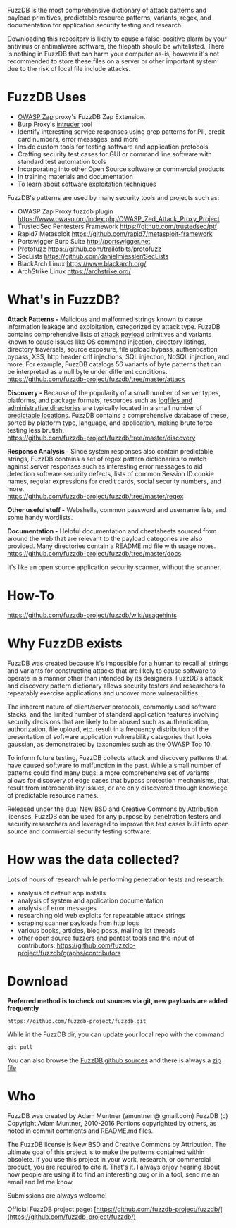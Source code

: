 FuzzDB is the most comprehensive dictionary of attack patterns and payload primitives, predictable resource patterns, variants, regex, and documentation for application security testing and research. 

Downloading this repository is likely to cause a false-positive alarm by your antivirus or antimalware software, the filepath should be whitelisted. There is nothing in FuzzDB that can harm your computer as-is, however it's not recommended to store these files on a server or other important system due to the risk of local file include attacks.  

# FuzzDB Uses #
  * [OWASP Zap](https://www.owasp.org/index.php/OWASP_Zed_Attack_Proxy_Project) proxy's FuzzDB Zap Extension. 
  * Burp Proxy's [intruder](http://portswigger.net/intruder/) tool
  * Identify interesting service responses using grep patterns for PII, credit card numbers, error messages, and more
  * Inside custom tools for testing software and application protocols
  * Crafting security test cases for GUI or command line software with standard test automation tools
  * Incorporating into other Open Source software or commercial products
  * In training materials and documentation
  * To learn about software exploitation techniques

FuzzDB's patterns are used by many security tools and projects such as:
  * OWASP Zap Proxy fuzzdb plugin https://www.owasp.org/index.php/OWASP_Zed_Attack_Proxy_Project
  * TrustedSec Pentesters Framework https://github.com/trustedsec/ptf
  * Rapid7 Metasploit https://github.com/rapid7/metasploit-framework
  * Portswigger Burp Suite http://portswigger.net
  * Protofuzz https://github.com/trailofbits/protofuzz
  * SecLists https://github.com/danielmiessler/SecLists
  * BlackArch Linux https://www.blackarch.org/
  * ArchStrike Linux https://archstrike.org/
 
# What's in FuzzDB? #
**Attack Patterns -**
Malicious and malformed strings known to cause information leakage and exploitation, categorized by attack type.
FuzzDB contains comprehensive lists of [attack payload](https://github.com/fuzzdb-project/fuzzdb/tree/master/attack) primitives and variants known to cause issues like OS command injection, directory listings, directory traversals, source exposure, file upload bypass, authentication bypass, XSS, http header crlf injections, SQL injection, NoSQL injection, and more. For example, FuzzDB catalogs 56 variants of byte patterns that can be interpreted as a null byte under different conditions.<br>
https://github.com/fuzzdb-project/fuzzdb/tree/master/attack

**Discovery -**
Because of the popularity of a small number of server types, platforms, and package formats, resources such as [logfiles and administrative directories](http://www.owasp.org/index.php/Forced_browsing) are typically located in a small number of [predictable locations](https://github.com/fuzzdb-project/fuzzdb/tree/master/discovery/predictable-filepaths).
FuzzDB contains a comprehensive database of these, sorted by platform type, language, and application, making brute force testing less brutish.<br>
https://github.com/fuzzdb-project/fuzzdb/tree/master/discovery

**Response Analysis -**
Since system responses also contain predictable strings, FuzzDB contains a set of regex pattern dictionaries to match against server responses such as interesting error messages to aid detection software security defects, lists of common Session ID cookie names, regular expressions for credit cards, social security numbers, and more.<br>
https://github.com/fuzzdb-project/fuzzdb/tree/master/regex

**Other useful stuff -**
Webshells, common password and username lists, and some handy wordlists.

**Documentation -**
Helpful documentation and cheatsheets sourced from around the web that are relevant to the payload categories are also provided. Many directories contain a README.md file with usage notes.<br>
https://github.com/fuzzdb-project/fuzzdb/tree/master/docs

It's like an open source application security scanner, without the scanner.

# How-To #
https://github.com/fuzzdb-project/fuzzdb/wiki/usagehints

# Why FuzzDB exists #
FuzzDB was created because it's impossible for a human to recall all strings and variants for constructing attacks that are likely to cause software to operate in a manner other than intended by its designers. FuzzDB's attack and discovery pattern dictionary allows security testers and researchers to repeatably exercise applications and uncover more vulnerabilities.

The inherent nature of client/server protocols, commonly used software stacks, and the limited number of standard application features involving security decisions that are likely to be abused such as authentication, authorization, file upload, etc. result in a frequency distribution of the presentation of software application vulnerability categories that looks gaussian, as demonstrated by taxonomies such as the OWASP Top 10.

To inform future testing, FuzzDB collects attack and discovery patterns that have caused software to malfunction in the past. While a small number of patterns could find many bugs, a more comprehensive set of variants allows for discovery of edge cases that bypass protection mechanisms, that result from interoperability issues, or are only discovered through knowlege of predictable resource names.  

Released under the dual New BSD and Creative Commons by Attribution licenses, FuzzDB can be used for any purpose by penetration testers and security researchers and leveraged to improve the test cases built into open source and commercial security testing software.

# How was the data collected? #
Lots of hours of research while performing penetration tests and research:
  * analysis of default app installs
  * analysis of system and application documentation
  * analysis of error messages
  * researching old web exploits for repeatable attack strings
  * scraping scanner payloads from  http logs
  * various books, articles, blog posts, mailing list threads
  * other open source fuzzers and pentest tools
and the input of contributors: https://github.com/fuzzdb-project/fuzzdb/graphs/contributors

# Download #
**Preferred method is to check out sources via git, new payloads are added frequently**
```
https://github.com/fuzzdb-project/fuzzdb.git
```
While in the FuzzDB dir, you can update your local repo with the command
```
git pull
```
You can also browse the [FuzzDB github sources](https://github.com/fuzzdb-project/fuzzdb/) and there is always a [zip file](https://github.com/fuzzdb-project/fuzzdb/archive/master.zip)

# Who #
FuzzDB was created by Adam Muntner (amuntner @ gmail.com)
FuzzDB (c) Copyright Adam Muntner, 2010-2016
Portions copyrighted by others, as noted in commit comments and README.md files. 

The FuzzDB license is New BSD and Creative Commons by Attribution. The ultimate goal of this project is to make the patterns contained within obsolete. If you use this project in your work, research, or commercial product, you are required to cite it. That's it. I always enjoy hearing about how people are using it to find an interesting bug or in a tool, send me an email and let me know. 

Submissions are always welcome!

Official FuzzDB project page: [https://github.com/fuzzdb-project/fuzzdb/](https://github.com/fuzzdb-project/fuzzdb/)

